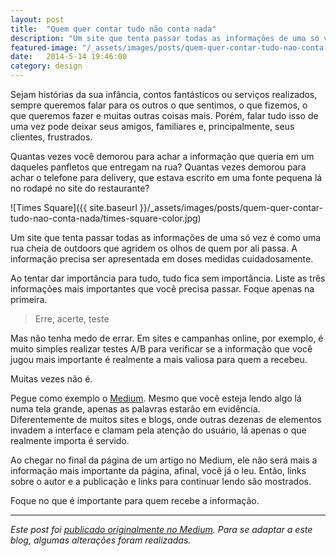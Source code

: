 ```yaml
---
layout: post
title:  "Quem quer contar tudo não conta nada"
description: "Um site que tenta passar todas as informações de uma só vez é como uma rua cheia de outdoors que agridem os olhos de quem por ali passa"
featured-image: "/_assets/images/posts/quem-quer-contar-tudo-nao-conta-nada/times-square.jpg"
date:   2014-5-14 19:46:00
category: design
---
```


Sejam histórias da sua infância, contos fantásticos ou serviços realizados, sempre queremos falar para os outros o que sentimos, o que fizemos, o que queremos fazer e muitas outras coisas mais. Porém, falar tudo isso de uma vez pode deixar seus amigos, familiares e, principalmente, seus clientes, frustrados.

<!--more-->

Quantas vezes você demorou para achar a informação que queria em um daqueles panfletos que entregam na rua? Quantas vezes demorou para achar o telefone para delivery, que estava escrito em uma fonte pequena lá no rodapé no site do restaurante?

![Times Square]({{ site.baseurl }}/_assets/images/posts/quem-quer-contar-tudo-nao-conta-nada/times-square-color.jpg)

Um site que tenta passar todas as informações de uma só vez é como uma rua cheia de outdoors que agridem os olhos de quem por ali passa. A informação precisa ser apresentada em doses medidas cuidadosamente.

Ao tentar dar importância para tudo, tudo fica sem importância. Liste as três informações mais importantes que você precisa passar. Foque apenas na primeira.

<blockquote class="pullquote">Erre, acerte, teste</blockquote>

Mas não tenha medo de errar. Em sites e campanhas online, por exemplo, é muito simples realizar testes A/B para verificar se a informação que você jugou mais importante é realmente a mais valiosa para quem a recebeu.

Muitas vezes não é.

Pegue como exemplo o [Medium](http://medium.com). Mesmo que você esteja lendo algo lá numa tela grande, apenas as palavras estarão em evidência. Diferentemente de muitos sites e blogs, onde outras dezenas de elementos invadem a interface e clamam pela atenção do usuário, lá apenas o que realmente importa é servido.

Ao chegar no final da página de um artigo no Medium, ele não será mais a informação mais importante da página, afinal, você já o leu. Então, links sobre o autor e a publicação e links para continuar lendo são mostrados.

Foque no que é importante para quem recebe a informação.

---

*Este post foi [publicado originalmente no Medium](https://medium.com/arquitetura-de-informacao/92feb0408dd1). Para se adaptar a este blog, algumas alterações foram realizadas.*